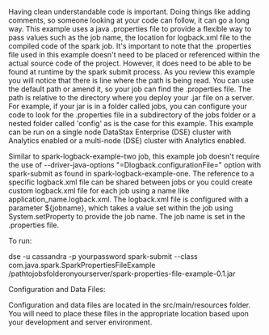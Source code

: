 
Having clean understandable code is important. Doing things like adding comments, so someone looking at your code can follow, it can go a long way.  This example uses a java .properties file to provide a flexible way to pass values such as the job name, the location for logback.xml file to the compiled code of the spark job. It's important to note that the .properties file used in this example doesn't need to be placed or referenced within the actual source code of the project.  However, it does need to be able to be found at runtime by the spark submit process.  As you review this example you will notice that there is line where the path is being read. You can use the default path or amend it, so your job can find the .properties file.  The path is relative to the directory where you deploy your .jar file on a server.  For example, if your jar is in a folder called jobs, you can configure your code to look for the .properties file in a subdirectory of the jobs folder or a nested folder called 'config' as is the case for this example.  This example can be run on a single node DataStax Enterprise (DSE) cluster with Analytics enabled or a multi-node (DSE) cluster with Analytics enabled.   

Similar to spark-logback-example-two job, this example job doesn't require the use of --driver-java-options "=Dlogback.configurationFile=" option with spark-submit as found in spark-logback-example-one.  The reference to a specific logback.xml file can be shared between jobs or you could create custom logback.xml file for each job using a name like application_name.logback.xml.  The logback.xml file is configured with a parameter ${jobname}, which takes a value set within the job using System.setProperty to provide the job name.  The job name is set in the .properties file.   

To run:

dse -u cassandra -p yourpassword spark-submit --class com.java.spark.SparkPropertiesFileExample /pathtojobsfolderonyourserver/spark-properties-file-example-0.1.jar

Configuration and Data Files:

Configuration and data files are located in the src/main/resources folder.  You will need to place these files in the appropriate location based upon your development and server environment.  